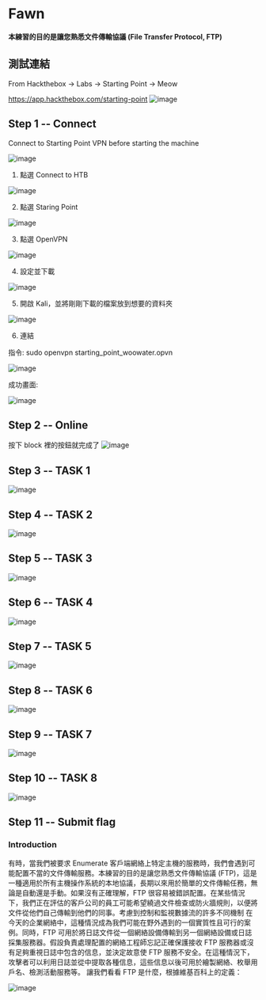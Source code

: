 # Fawn
**本練習的⽬的是讓您熟悉⽂件傳輸協議 (File Transfer Protocol, FTP)**

## 測試連結
From Hackthebox -> Labs -> Starting Point -> Meow

https://app.hackthebox.com/starting-point
![image](https://user-images.githubusercontent.com/22366572/148695705-c3c35ab6-c129-4047-93b9-33f5606927b3.png)

## Step 1 -- Connect
Connect to Starting Point VPN before starting the machine

![image](https://user-images.githubusercontent.com/22366572/148696551-29dc1991-d3dc-4fc3-8c36-dc349909f713.png)

1. 點選 Connect to HTB

![image](https://user-images.githubusercontent.com/22366572/148696702-d99f7f6b-b1f8-4ff2-8e87-707a38c1e36e.png)

2. 點選 Staring Point

![image](https://user-images.githubusercontent.com/22366572/148696738-acfc5d81-2ad1-4519-b373-0d6ba1afd48a.png)

3. 點選 OpenVPN

![image](https://user-images.githubusercontent.com/22366572/148696764-4ccb65d0-2eff-4f3e-8317-f19989d84ddc.png)

4. 設定並下載

![image](https://user-images.githubusercontent.com/22366572/148696831-f32ca261-f3aa-4b23-8cbb-8243156b97a8.png)

5. 開啟 Kali，並將剛剛下載的檔案放到想要的資料夾

![image](https://user-images.githubusercontent.com/22366572/148697292-eb54bb14-b93d-4616-9155-cbffe5758a43.png)

6. 連結

指令: sudo openvpn starting_point_woowater.opvn

![image](https://user-images.githubusercontent.com/22366572/148697374-179b7595-78f5-402f-af67-38d4604328c4.png)

成功畫面:

![image](https://user-images.githubusercontent.com/22366572/148698322-74fd58e3-0b7e-49a1-84a6-7524e640a059.png)


## Step 2 -- Online

按下 block 裡的按鈕就完成了
![image](https://user-images.githubusercontent.com/22366572/148715363-5eeecb57-d31f-4697-a098-024f914e482a.png)

## Step 3 -- TASK 1

![image](https://user-images.githubusercontent.com/22366572/148715461-3e1c9ff1-1e5a-4172-8204-fc263b07a339.png)

## Step 4 -- TASK 2

![image](https://user-images.githubusercontent.com/22366572/148715755-f38c2e85-9d92-4e06-aead-2b3a054a577a.png)

## Step 5 -- TASK 3

![image](https://user-images.githubusercontent.com/22366572/148715908-d9557060-65be-4dc2-b51e-d4a61d145c55.png)

## Step 6 -- TASK 4

![image](https://user-images.githubusercontent.com/22366572/148716657-dcc0934c-80c2-4d3a-b845-525b57a8bd0c.png)

## Step 7 -- TASK 5

![image](https://user-images.githubusercontent.com/22366572/148716763-613c73f8-92dc-4c6a-9049-fa403af190dc.png)

## Step 8 -- TASK 6

![image](https://user-images.githubusercontent.com/22366572/148716835-df424e5c-965b-43e4-b305-b227ac83a065.png)

## Step 9 -- TASK 7

![image](https://user-images.githubusercontent.com/22366572/148716944-7bd28cc6-fa2b-4ae4-a9dc-7714848b378e.png)

## Step 10 -- TASK 8

![image](https://user-images.githubusercontent.com/22366572/148717009-a5bb4ad4-8d66-4a97-a171-93b8c6bae970.png)

## Step 11 -- Submit flag

### Introduction

有時，當我們被要求 Enumerate 客戶端網絡上特定主機的服務時，我們會遇到可能配置不當的文件傳輸服務。本練習的目的是讓您熟悉文件傳輸協議 (FTP)，這是一種適用於所有主機操作系統的本地協議，長期以來用於簡單的文件傳輸任務，無論是自動還是手動。如果沒有正確理解，FTP 很容易被錯誤配置。在某些情況下，我們正在評估的客戶公司的員工可能希望繞過文件檢查或防火牆規則，以便將文件從他們自己傳輸到他們的同事。考慮到控制和監視數據流的許多不同機制
在今天的企業網絡中，這種情況成為我們可能在野外遇到的一個實質性且可行的案例。同時，FTP 可用於將日誌文件從一個網絡設備傳輸到另一個網絡設備或日誌
採集服務器。假設負責處理配置的網絡工程師忘記正確保護接收 FTP 服務器或沒有足夠重視日誌中包含的信息，並決定故意使 FTP 服務不安全。在這種情況下，攻擊者可以利用日誌並從中提取各種信息，這些信息以後可用於繪製網絡、枚舉用戶名、檢測活動服務等。
讓我們看看 FTP 是什麼，根據維基百科上的定義：

![image](https://user-images.githubusercontent.com/22366572/148717465-78f75b74-17bc-4519-82bb-192745aad61d.png)



